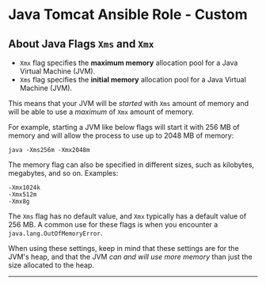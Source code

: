 # Java Tomcat Ansible Role - Custom

## About Java Flags `Xms` and `Xmx`

- `Xmx` flag specifies the **maximum memory** allocation pool for a Java Virtual Machine (JVM).
- `Xms` flag specifies the **initial memory** allocation pool for a Java Virtual Machine (JVM).

This means that your JVM will be *started* with `Xms` amount of memory and will be able to use a *maximum* of `Xmx` amount of memory.

For example, starting a JVM like below flags will start it with 256 MB of memory and will allow the process to use up to 2048 MB of memory:

```
java -Xms256m -Xmx2048m
```

The memory flag can also be specified in different sizes, such as kilobytes, megabytes, and so on. Examples:

```
-Xmx1024k
-Xmx512m
-Xmx8g
```

The `Xms` flag has no default value, and `Xmx` typically has a default value of 256 MB. A common use for these flags is when you encounter a `java.lang.OutOfMemoryError`.

When using these settings, keep in mind that these settings are for the JVM's heap, and that the JVM *can and will use more memory* than just the size allocated to the heap.

---